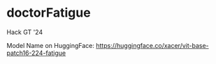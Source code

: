 # doctorFatigue
Hack GT '24

Model Name on HuggingFace: https://huggingface.co/xacer/vit-base-patch16-224-fatigue
